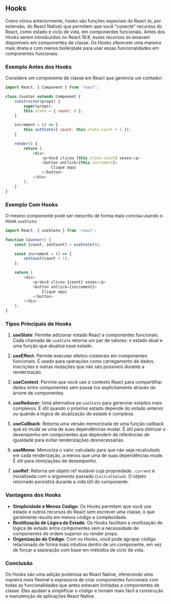 ## Hooks

Como vimos anteriormente, hooks são funções especiais do React (e, por extensão, do React Native) que permitem que você "conecte" recursos do React, como estado e ciclo de vida, em componentes funcionais. Antes dos Hooks serem introduzidos no React 16.8, esses recursos só estavam disponíveis em componentes de classe. Os Hooks oferecem uma maneira mais direta e com menos boilerplate para usar essas funcionalidades em componentes funcionais.

### Exemplo Antes dos Hooks

Considere um componente de classe em React que gerencia um contador:

```javascript
import React, { Component } from 'react';

class Counter extends Component {
    constructor(props) {
        super(props);
        this.state = { count: 0 };
    }

    increment = () => {
        this.setState({ count: this.state.count + 1 });
    }

    render() {
        return (
            <div>
                <p>Você clicou {this.state.count} vezes</p>
                <button onClick={this.increment}>
                    Clique aqui
                </button>
            </div>
        );
    }
}
```

### Exemplo Com Hooks

O mesmo componente pode ser reescrito de forma mais concisa usando o Hook `useState`:

```javascript
import React, { useState } from 'react';

function Counter() {
    const [count, setCount] = useState(0);

    const increment = () => {
        setCount(count + 1);
    };

    return (
        <div>
            <p>Você clicou {count} vezes</p>
            <button onClick={increment}>
                Clique aqui
            </button>
        </div>
    );
}
```

### Tipos Principais de Hooks

1. **useState**: Permite adicionar estado React a componentes funcionais. Cada chamada de `useState` retorna um par de valores: o estado atual e uma função que atualiza esse estado.

2. **useEffect**: Permite executar efeitos colaterais em componentes funcionais. É usado para operações como carregamento de dados, inscrições e outras mutações que não são possíveis durante a renderização.

3. **useContext**: Permite que você use o contexto React para compartilhar dados entre componentes sem passá-los explicitamente através da árvore de componentes.

4. **useReducer**: Uma alternativa ao `useState` para gerenciar estados mais complexos. É útil quando o próximo estado depende do estado anterior ou quando a lógica de atualização do estado é complexa.

5. **useCallback**: Retorna uma versão memorizada de uma função callback que só muda se uma de suas dependências mudar. É útil para otimizar o desempenho em componentes que dependem de referências de igualdade para evitar renderizações desnecessárias.

6. **useMemo**: Memoriza o valor calculado para que não seja recalculado em cada renderização, a menos que uma de suas dependências mude. É útil para otimizações de desempenho.

7. **useRef**: Retorna um objeto ref mutável cuja propriedade `.current` é inicializada com o argumento passado (`initialValue`). O objeto retornado persistirá durante a vida útil do componente.

### Vantagens dos Hooks

- **Simplicidade e Menos Código**: Os Hooks permitem que você use estado e outros recursos do React sem escrever uma classe, o que geralmente resulta em menos código e complexidade.
- **Reutilização de Lógica de Estado**: Os Hooks facilitam a reutilização de lógica de estado entre componentes sem a necessidade de componentes de ordem superior ou render props.
- **Organização do Código**: Com os Hooks, você pode agrupar código relacionado de forma mais intuitiva dentro de um componente, em vez de forçar a separação com base em métodos de ciclo de vida.

### Conclusão

Os Hooks são uma adição poderosa ao React Native, oferecendo uma maneira mais flexível e expressiva de criar componentes funcionais com todas as funcionalidades que antes estavam limitadas a componentes de classe. Eles ajudam a simplificar o código e tornam mais fácil a construção e manutenção de aplicações React Native.




